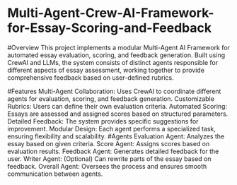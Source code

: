 # Multi-Agent-Crew-AI-Framework-for-Essay-Scoring-and-Feedback

#Overview
This project implements a modular Multi-Agent AI Framework for automated essay evaluation, scoring, and feedback generation. Built using CrewAI and LLMs, the system consists of distinct agents responsible for different aspects of essay assessment, working together to provide comprehensive feedback based on user-defined rubrics.

#Features
Multi-Agent Collaboration: Uses CrewAI to coordinate different agents for evaluation, scoring, and feedback generation.
Customizable Rubrics: Users can define their own evaluation criteria.
Automated Scoring: Essays are assessed and assigned scores based on structured parameters.
Detailed Feedback: The system provides specific suggestions for improvement.
Modular Design: Each agent performs a specialized task, ensuring flexibility and scalability.
#Agents
Evaluation Agent: Analyzes the essay based on given criteria.
Score Agent: Assigns scores based on evaluation results.
Feedback Agent: Generates detailed feedback for the user.
Writer Agent: (Optional) Can rewrite parts of the essay based on feedback.
Overall Agent: Oversees the process and ensures smooth communication between agents.
